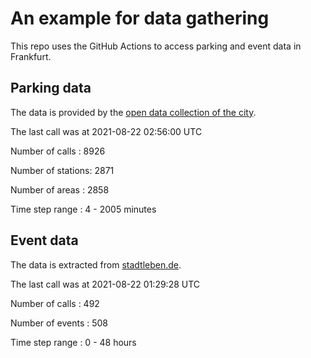 # An example for data gathering

This repo uses the GitHub Actions to access parking and event data in Frankfurt.

## Parking data
The data is provided by the [open data collection of the city](https://www.offenedaten.frankfurt.de/).

The last call was at 2021-08-22 02:56:00 UTC

Number of calls   : 8926

Number of stations: 2871

Number of areas   : 2858

Time step range   :    4 - 2005 minutes


## Event data
The data is extracted from [stadtleben.de](https://stadtleben.de/frankfurt/).

The last call was at 2021-08-22 01:29:28 UTC

Number of calls   : 492

Number of events  : 508

Time step range   :   0 -  48 hours

